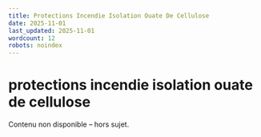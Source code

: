 ```yaml
---
title: Protections Incendie Isolation Ouate De Cellulose
date: 2025-11-01
last_updated: 2025-11-01
wordcount: 12
robots: noindex
---
```


# protections incendie isolation ouate de cellulose

Contenu non disponible – hors sujet.